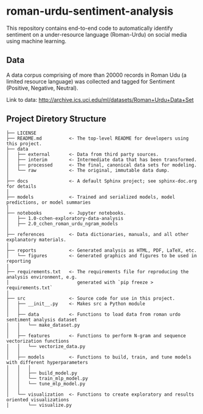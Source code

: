 # roman-urdu-sentiment-analysis

This repository contains end-to-end code to automatically identify sentiment on a under-resource language (Roman-Urdu) on social media using machine learning.   

## Data
A data corpus comprising of more than 20000 records in Roman Udu (a limited resource language) was collected and tagged for Sentiment (Positive, Negative, Neutral).

Link to data: http://archive.ics.uci.edu/ml/datasets/Roman+Urdu+Data+Set

## Project Diretory Structure
```
├── LICENSE
├── README.md          <- The top-level README for developers using this project.
├── data
│   ├── external       <- Data from third party sources.
│   ├── interim        <- Intermediate data that has been transformed.
│   ├── processed      <- The final, canonical data sets for modeling.
│   └── raw            <- The original, immutable data dump.
│
├── docs               <- A default Sphinx project; see sphinx-doc.org for details
│
├── models             <- Trained and serialized models, model predictions, or model summaries
│
├── notebooks          <- Jupyter notebooks. 
│   ├── 1.0-cchen-exploratory-data-analysis                     
│   ├── 2.0_cchen_roman_urdu_ngram_models                     
│
├── references         <- Data dictionaries, manuals, and all other explanatory materials.
│
├── reports            <- Generated analysis as HTML, PDF, LaTeX, etc.
│   └── figures        <- Generated graphics and figures to be used in reporting
│
├── requirements.txt   <- The requirements file for reproducing the analysis environment, e.g.
│                         generated with `pip freeze > requirements.txt`
│
├── src                <- Source code for use in this project.
│   ├── __init__.py    <- Makes src a Python module
│   │
│   ├── data           <- Functions to load data from roman urdo sentiment analysis dataset
│   │   └── make_dataset.py
│   │
│   ├── features       <- Functions to perform N-gram and sequence vectorization functions
│   │   └── vectorize_data.py
│   │
│   ├── models         <- Functions to build, train, and tune models with different hyperparameters
│   │   │                
│   │   ├── build_model.py
│   │   └── train_mlp_model.py
│   │   └── tune_mlp_model.py 
│   │ 
│   └── visualization  <- Functions to create exploratory and results oriented visualizations
│       └── visualize.py
```
